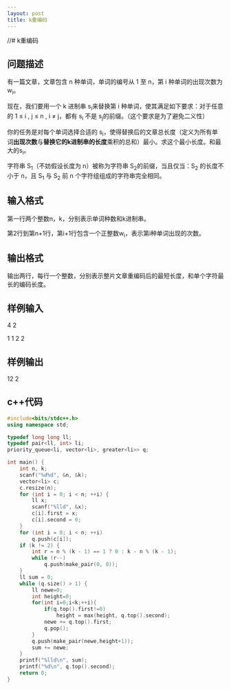 ```yaml
---
layout: post
title: k重编码
---
```


//# k重编码

## 问题描述

有一篇文章，文章包含 n 种单词，单词的编号从 1 至 n，第 i 种单词的出现次数为 w<sub>i</sub>。

现在，我们要用一个 k 进制串 s<sub>i</sub>来替换第 i 种单词，使其满足如下要求：对于任意的 1 ≤ i , j ≤ n , i ≠ j，都有 s<sub>i</sub> 不是 s<sub>j</sub>的前缀。（这个要求是为了避免二义性）

你的任务是对每个单词选择合适的 s<sub>i</sub>，使得替换后的文章总长度（定义为所有单词**出现次数**与**替换它的k进制串的长度**乘积的总和）最小。求这个最小长度。和最大的s<sub>i</sub>。

字符串 S<sub>1</sub>（不妨假设长度为 n）被称为字符串 S<sub>2</sub>的前缀，当且仅当：S<sub>2</sub> 的长度不小于 n，且 S<sub>1</sub> 与 S<sub>2</sub> 前 n 个字符组组成的字符串完全相同。

## 输入格式

第一行两个整数n，k，分别表示单词种数和k进制串。

第2行到第n+1行，第i+1行包含一个正整数w<sub>i</sub>，表示第i种单词出现的次数。

## 输出格式

输出两行，每行一个整数，分别表示整片文章重编码后的最短长度，和单个字符最长的编码长度。

## 样例输入

4 2

1 1 2 2

## 样例输出

12 2

## c++代码

```c++
#include<bits/stdc++.h>
using namespace std;

typedef long long ll;
typedef pair<ll, int> li;
priority_queue<li, vector<li>, greater<li>> q;

int main() {
	int n, k;
	scanf("%d%d", &n, &k);
	vector<li> c;
	c.resize(n);
	for (int i = 0; i < n; ++i) {
		ll x;
		scanf("%lld", &x);
		c[i].first = x;
		c[i].second = 0;
	}
	for (int i = 0; i < n; ++i)
		q.push(c[i]);
	if (k != 2) {
		int r = n % (k - 1) == 1 ? 0 : k - n % (k - 1);
		while (r--)
			q.push(make_pair(0, 0));
	}
	ll sum = 0;
	while (q.size() > 1) {
		ll newe=0;
		int height=0;
		for(int i=0;i<k;++i){
			if(q.top().first!=0)
				height = max(height, q.top().second);
			newe += q.top().first;
			q.pop();
		}
		q.push(make_pair(newe,height+1));
		sum += newe;
	}
	printf("%lld\n", sum);
	printf("%d\n", q.top().second);
	return 0;
}
```
